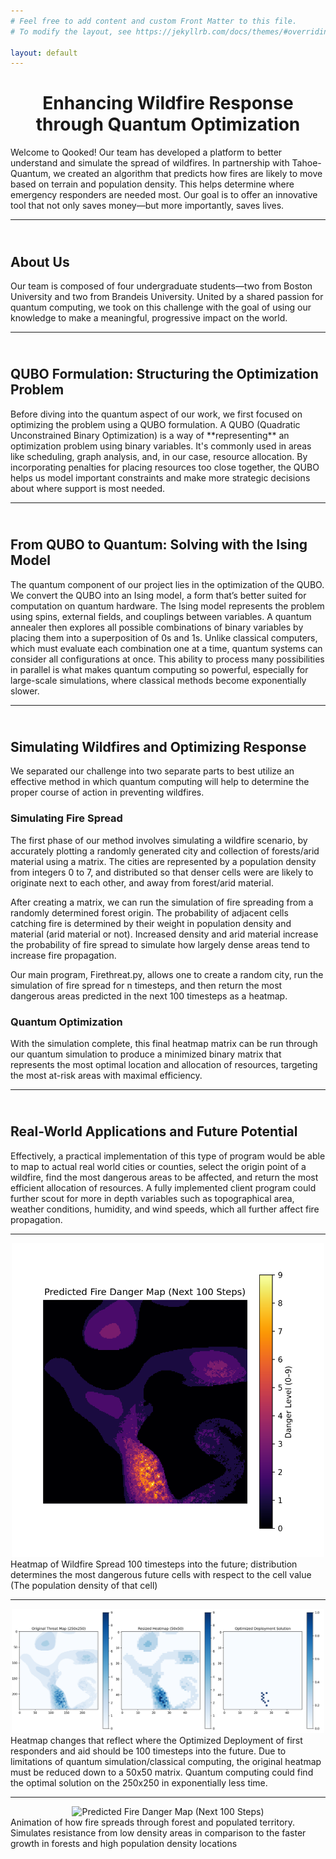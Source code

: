 ```yaml
---
# Feel free to add content and custom Front Matter to this file.
# To modify the layout, see https://jekyllrb.com/docs/themes/#overriding-theme-defaults

layout: default
---
```


<center><h1> Enhancing Wildfire Response through Quantum Optimization </h1></center>
Welcome to Qooked! Our team has developed a platform to better understand and simulate the spread of wildfires. In partnership with Tahoe-Quantum, we created an algorithm that predicts how fires are likely to move based on terrain and population density. This helps determine where emergency responders are needed most. Our goal is to offer an innovative tool that not only saves money—but more importantly, saves lives.

---

<h2 style="padding-top: 25px;">About Us</h2>

Our team is composed of four undergraduate students—two from Boston University and two from Brandeis University. United by a shared passion for quantum computing, we took on this challenge with the goal of using our knowledge to make a meaningful, progressive impact on the world.

---

<h2 style="padding-top: 25px;">QUBO Formulation: Structuring the Optimization Problem</h2>
Before diving into the quantum aspect of our work, we first focused on optimizing the problem using a QUBO formulation. A QUBO (Quadratic Unconstrained Binary Optimization) is a way of **representing** an optimization problem using binary variables. It's commonly used in areas like scheduling, graph analysis, and, in our case, resource allocation. By incorporating penalties for placing resources too close together, the QUBO helps us model important constraints and make more strategic decisions about where support is most needed.

---

<h2 style="padding-top: 25px;">From QUBO to Quantum: Solving with the Ising Model</h2>
The quantum component of our project lies in the optimization of the QUBO. We convert the QUBO into an Ising model, a form that’s better suited for computation on quantum hardware. The Ising model represents the problem using spins, external fields, and couplings between variables. A quantum annealer then explores all possible combinations of binary variables by placing them into a superposition of 0s and 1s. Unlike classical computers, which must evaluate each combination one at a time, quantum systems can consider all configurations at once. This ability to process many possibilities in parallel is what makes quantum computing so powerful, especially for large-scale simulations, where classical methods become exponentially slower.

---

<h2 style="padding-top: 25px;">Simulating Wildfires and Optimizing Response</h2>

We separated our challenge into two separate parts to best utilize an effective method in which quantum computing will help to determine the proper course of action in preventing wildfires. 

### Simulating Fire Spread

The first phase of our method involves simulating a wildfire scenario, by accurately plotting a randomly generated city and collection of forests/arid material using a matrix. The cities are represented by a population density from integers 0 to 7, and distributed so that denser cells were are likely to originate next to each other, and away from forest/arid material. 

After creating a matrix, we can run the simulation of fire spreading from a randomly determined forest origin. The probability of adjacent cells catching fire is determined by their weight in population density and material (arid material or not). Increased density and arid material increase the probability of fire spread to simulate how largely dense areas tend to increase fire propagation. 

Our main program, Firethreat.py, allows one to create a random city, run the simulation of fire spread for n timesteps, and then return the most dangerous areas predicted in the next 100 timesteps as a heatmap. 

### Quantum Optimization
With the simulation complete, this final heatmap matrix can be run through our quantum simulation to produce a minimized binary matrix that represents the most optimal location and allocation of resources, targeting the most at-risk areas with maximal efficiency.

---

<h2 style="padding-top: 25px;">Real-World Applications and Future Potential</h2>

Effectively, a practical implementation of this type of program would be able to map to actual real world cities or counties, select the origin point of a wildfire, find the most dangerous areas to be affected, and return the most efficient allocation of resources. A fully implemented client program could further scout for more in depth variables such as topographical area, weather conditions, humidity, and wind speeds, which all further affect fire propagation.

---

<div style="text-align: center;">
  <img src="/images/image1.png" alt="Predicted Fire Danger Map (Next 100 Steps)" width="500">
</div>
Heatmap of Wildfire Spread 100 timesteps into the future; distribution determines the most dangerous future cells with respect to the cell value (The population density of that cell)

---

<div style="text-align: center;">
  <img src="/images/image2.png" alt="Predicted Fire Danger Map (Next 100 Steps)" width="500">
</div>
Heatmap changes that reflect where the Optimized Deployment of first responders and aid should be 100 timesteps into the future. Due to limitations of quantum simulation/classical computing, the original heatmap must be reduced down to a 50x50 matrix. Quantum computing could find the optimal solution on the 250x250 in exponentially less time.

---

<div style="text-align: center;">
  <img src="/images/image3.png" alt="Predicted Fire Danger Map (Next 100 Steps)" width="500">
</div>
Animation of how fire spreads through forest and populated territory. Simulates resistance from low density areas in comparison to the faster growth in forests and high population density locations





